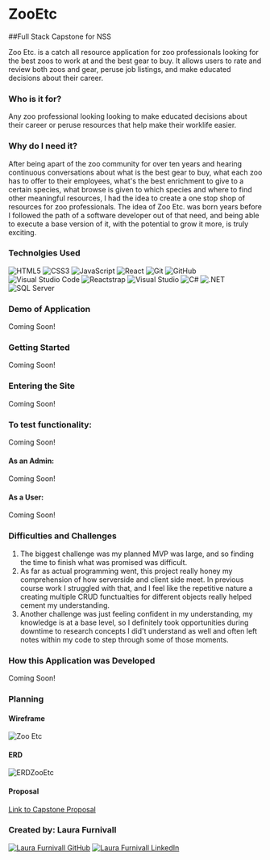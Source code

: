 # ZooEtc
##Full Stack Capstone for NSS

Zoo Etc. is a catch all resource application for zoo professionals looking for the best zoos to work at and the best gear to buy. 
It allows users to rate and review both zoos and gear, peruse job listings, and make educated decisions about their career.

### Who is it for?

Any zoo professional looking looking to make educated decisions about their career or peruse resources that help make their worklife easier. 

### Why do I need it?

After being apart of the zoo community for over ten years and hearing continuous conversations about what is the best gear to buy, what each
zoo has to offer to their employees, what's the best enrichment to give to a certain species, what browse is given to which species and where to find 
other meaningful resources, I had the idea to create a one stop shop of resources for zoo professionals. The idea of Zoo Etc. was born years before I 
followed the path of a software developer out of that need, and being able to execute a base version of it, with the potential to grow it more, is truly exciting.

### Technolgies Used

![HTML5](https://img.shields.io/badge/html5%20-%23E34F26.svg?&style=for-the-badge&logo=html5&logoColor=white)
![CSS3](https://img.shields.io/badge/css3%20-%231572B6.svg?&style=for-the-badge&logo=css3&logoColor=white)
![JavaScript](https://img.shields.io/badge/javascript%20-%23323330.svg?&style=for-the-badge&logo=javascript&logoColor=%23F7DF1E)
![React](https://img.shields.io/badge/react%20-%2320232a.svg?&style=for-the-badge&logo=react&logoColor=%2361DAFB)
![Git](https://img.shields.io/badge/git%20-%23F05033.svg?&style=for-the-badge&logo=git&logoColor=white)
![GitHub](https://img.shields.io/badge/github%20-%23121011.svg?&style=for-the-badge&logo=github&logoColor=white)
![Visual Studio Code](https://img.shields.io/badge/VSCode%20-%23007ACC.svg?&style=for-the-badge&logo=visual-studio-code&logoColor=white)
![Reactstrap](https://img.shields.io/badge/Reactstrap%20-%23563D7C.svg?&style=for-the-badge&logo=bootstrap&logoColor=white)
![Visual Studio](https://img.shields.io/badge/Visual_Studio%20-%235C2D91.svg?&style=for-the-badge&logo=visual-studio&logoColor=white)
![C#](https://img.shields.io/badge/C%23%20-%23239120.svg?&style=for-the-badge&logo=c-sharp&logoColor=white) 
![.NET](https://img.shields.io/badge/.NET%20-%235C2D91.svg?&style=for-the-badge&logo=.net&logoColor=white) 
![SQL Server](https://img.shields.io/badge/SQL_Server%20-%23CC2927.svg?&style=for-the-badge&logo=microsoft-sql-server&logoColor=white)

### Demo of Application

Coming Soon!

### Getting Started

Coming Soon!

### Entering the Site

Coming Soon!

### To test functionality:

Coming Soon!

#### As an Admin:

Coming Soon!

#### As a User:

Coming Soon!

### Difficulties and Challenges
1. The biggest challenge was my planned MVP was large, and so finding the time to finish what was promised was difficult.
2. As far as actual programming went, this project really honey my comprehension of how serverside and client side meet. In previous course work I struggled with that, and I feel like the repetitive nature a creating multiple CRUD functualties for different objects really helped cement my understanding.
3. Another challenge was just feeling confident in my understanding, my knowledge is at a base level, so I definitely took opportunities during downtime to research concepts I did't understand as well and often left notes within my code to step through some of those moments. 

### How this Application was Developed

Coming Soon!

### Planning
#### Wireframe

![Zoo Etc](https://github.com/laurafurnivall/ZooEtc/assets/122993299/401ab5e3-d186-48ee-9fbd-986375c8c137)

#### ERD

![ERDZooEtc](https://github.com/laurafurnivall/ZooEtc/assets/122993299/be946498-d5c3-4390-8699-e60e2cd0620a)

#### Proposal
<a href="https://docs.google.com/document/d/1Bi7QjG2LDypM9j_Jb0mkQebqi_aKHxTT4Zxehvba_2k/edit?usp=sharing" target="_blank">Link to Capstone Proposal</a>

### Created by: Laura Furnivall
<a href="https://github.com/laurafurnivall" target="_blank"><img src="https://img.shields.io/badge/github%20-%23121011.svg?&style=for-the-badge&logo=github&logoColor=white" alt="Laura Furnivall GitHub" style="height: auto !important;width: auto !important;" /></a> <a href="https://www.linkedin.com/in/laurafurnivall/" target="_blank"><img src="https://img.shields.io/badge/linkedin%20-%230077B5.svg?&style=for-the-badge&logo=linkedin&logoColor=white" alt="Laura Furnivall LinkedIn" style="height: auto !important;width: auto !important;" /></a>
